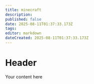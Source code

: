 ```yaml
---
title: minecraft
description: 
published: false
date: 2025-08-11T01:37:33.173Z
tags: 
editor: markdown
dateCreated: 2025-08-11T01:37:33.173Z
---
```


# Header
Your content here